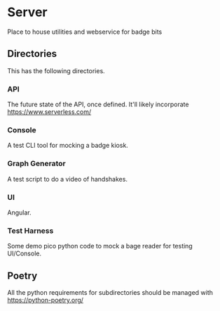 # Server

Place to house utilities and webservice for badge bits

## Directories

This has the following directories.


### API

The future state of the API, once defined.  It'll likely incorporate https://www.serverless.com/


### Console

A test CLI tool for mocking a badge kiosk.


### Graph Generator

A test script to do a video of handshakes.


### UI

Angular.

### Test Harness

Some demo pico python code to mock a bage reader for testing UI/Console.


## Poetry

All the python requirements for subdirectories should be managed with https://python-poetry.org/
